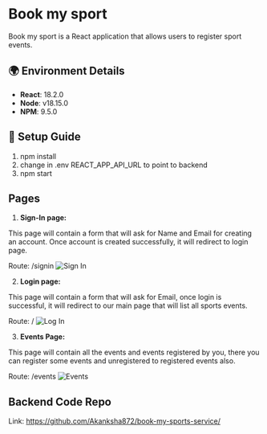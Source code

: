 # Book my sport
Book my sport is a React application that allows users to register sport events.

## 🌍 Environment Details
- **React**: 18.2.0
- **Node**: v18.15.0
- **NPM**: 9.5.0

## 🚀 Setup Guide
1. npm install
2. change in .env REACT_APP_API_URL to point to backend
2. npm start
## Pages
1. **Sign-In page:**


This page will contain a form that will ask for Name and Email for creating an account. Once account is created successfully, it will redirect to login page.


Route: /signin
![Sign In](./book-my-sport/src/assets/signin.png)


2. **Login page:**


This page will contain a form that will ask for Email, once login is successful, it will redirect to our main page that will list all sports events.


Route: /
![Log In](./book-my-sport/src/assets/login.png)

3. **Events Page:**


This page will contain all the events and events registered by you, there you can register some events and unregistered to registered events also.


Route: /events
![Events](./book-my-sport/src/assets/events.png)

## Backend Code Repo
Link: https://github.com/Akanksha872/book-my-sports-service/